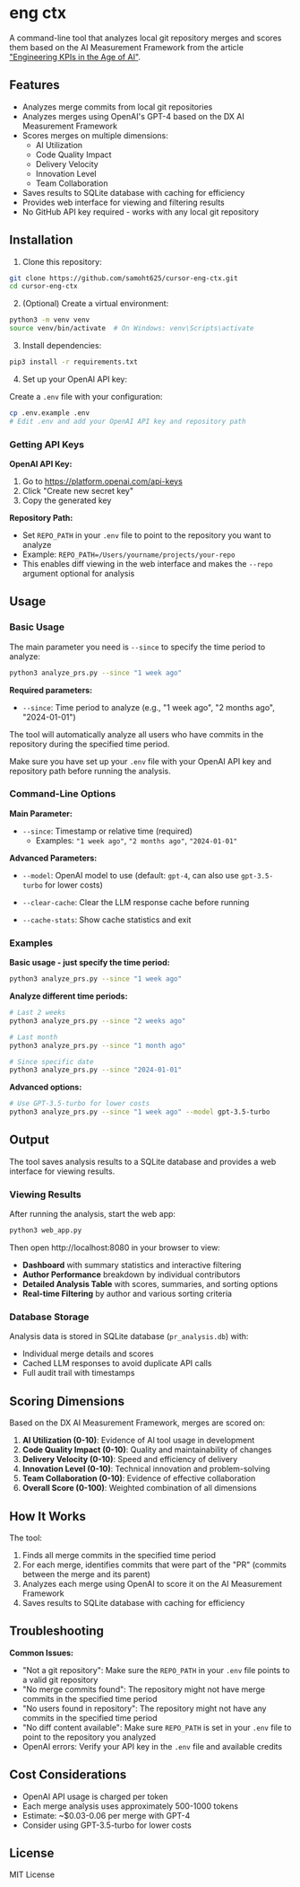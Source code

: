 # eng ctx

A command-line tool that analyzes local git repository merges and scores them based on the AI Measurement Framework from the article ["Engineering KPIs in the Age of AI"](https://engineeredintelligence.substack.com/p/engineering-kpis-in-the-age-of-ai).

## Features

- Analyzes merge commits from local git repositories
- Analyzes merges using OpenAI's GPT-4 based on the DX AI Measurement Framework
- Scores merges on multiple dimensions:
  - AI Utilization
  - Code Quality Impact
  - Delivery Velocity
  - Innovation Level
  - Team Collaboration
- Saves results to SQLite database with caching for efficiency
- Provides web interface for viewing and filtering results
- No GitHub API key required - works with any local git repository

## Installation

1. Clone this repository:
```bash
git clone https://github.com/samoht625/cursor-eng-ctx.git
cd cursor-eng-ctx
```

2. (Optional) Create a virtual environment:
```bash
python3 -m venv venv
source venv/bin/activate  # On Windows: venv\Scripts\activate
```

3. Install dependencies:
```bash
pip3 install -r requirements.txt
```

4. Set up your OpenAI API key:

Create a `.env` file with your configuration:
```bash
cp .env.example .env
# Edit .env and add your OpenAI API key and repository path
```

### Getting API Keys

**OpenAI API Key:**
1. Go to https://platform.openai.com/api-keys
2. Click "Create new secret key"
3. Copy the generated key

**Repository Path:**
- Set `REPO_PATH` in your `.env` file to point to the repository you want to analyze
- Example: `REPO_PATH=/Users/yourname/projects/your-repo`
- This enables diff viewing in the web interface and makes the `--repo` argument optional for analysis

## Usage

### Basic Usage

The main parameter you need is `--since` to specify the time period to analyze:

```bash
python3 analyze_prs.py --since "1 week ago"
```

**Required parameters:**
- `--since`: Time period to analyze (e.g., "1 week ago", "2 months ago", "2024-01-01")

The tool will automatically analyze all users who have commits in the repository during the specified time period.

Make sure you have set up your `.env` file with your OpenAI API key and repository path before running the analysis.

### Command-Line Options

**Main Parameter:**
- `--since`: Timestamp or relative time (required)
  - Examples: `"1 week ago"`, `"2 months ago"`, `"2024-01-01"`

**Advanced Parameters:**
- `--model`: OpenAI model to use (default: `gpt-4`, can also use `gpt-3.5-turbo` for lower costs)

- `--clear-cache`: Clear the LLM response cache before running

- `--cache-stats`: Show cache statistics and exit

### Examples

**Basic usage - just specify the time period:**
```bash
python3 analyze_prs.py --since "1 week ago"
```

**Analyze different time periods:**
```bash
# Last 2 weeks
python3 analyze_prs.py --since "2 weeks ago"

# Last month
python3 analyze_prs.py --since "1 month ago"

# Since specific date
python3 analyze_prs.py --since "2024-01-01"
```

**Advanced options:**
```bash
# Use GPT-3.5-turbo for lower costs
python3 analyze_prs.py --since "1 week ago" --model gpt-3.5-turbo
```

## Output

The tool saves analysis results to a SQLite database and provides a web interface for viewing results.

### Viewing Results

After running the analysis, start the web app:

```bash
python3 web_app.py
```

Then open http://localhost:8080 in your browser to view:

- **Dashboard** with summary statistics and interactive filtering
- **Author Performance** breakdown by individual contributors  
- **Detailed Analysis Table** with scores, summaries, and sorting options
- **Real-time Filtering** by author and various sorting criteria

### Database Storage

Analysis data is stored in SQLite database (`pr_analysis.db`) with:
- Individual merge details and scores
- Cached LLM responses to avoid duplicate API calls
- Full audit trail with timestamps

## Scoring Dimensions

Based on the DX AI Measurement Framework, merges are scored on:

1. **AI Utilization (0-10)**: Evidence of AI tool usage in development
2. **Code Quality Impact (0-10)**: Quality and maintainability of changes
3. **Delivery Velocity (0-10)**: Speed and efficiency of delivery
4. **Innovation Level (0-10)**: Technical innovation and problem-solving
5. **Team Collaboration (0-10)**: Evidence of effective collaboration
6. **Overall Score (0-100)**: Weighted combination of all dimensions

## How It Works

The tool:
1. Finds all merge commits in the specified time period
2. For each merge, identifies commits that were part of the "PR" (commits between the merge and its parent)
3. Analyzes each merge using OpenAI to score it on the AI Measurement Framework
4. Saves results to SQLite database with caching for efficiency

## Troubleshooting

**Common Issues:**
- "Not a git repository": Make sure the `REPO_PATH` in your `.env` file points to a valid git repository
- "No merge commits found": The repository might not have merge commits in the specified time period
- "No users found in repository": The repository might not have any commits in the specified time period
- "No diff content available": Make sure `REPO_PATH` is set in your `.env` file to point to the repository you analyzed
- OpenAI errors: Verify your API key in the `.env` file and available credits

## Cost Considerations

- OpenAI API usage is charged per token
- Each merge analysis uses approximately 500-1000 tokens
- Estimate: ~$0.03-0.06 per merge with GPT-4
- Consider using GPT-3.5-turbo for lower costs

## License

MIT License
